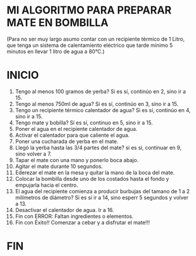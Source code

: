 # MI ALGORITMO PARA PREPARAR MATE EN BOMBILLA
(Para no ser muy largo asumo contar con un recipiente térmico de 1 Litro,
que tenga un sistema de calentamiento eléctrico que tarde mínimo 5 minutos en llevar 1 litro de agua a 80°C.)
 # INICIO
1. Tengo al menos 100 gramos de yerba? Si es sí, continúo en 2, sino ir a 15.
2. Tengo al menos 750ml de agua? Si es sí, continúo en 3, sino ir a 15.
3. Tengo un recipiente térmico calentador de agua? Si es sí, continúo en 4, sino ir a 15.
4. Tengo mate y bobilla? Sí es sí, continuo en 5, sino ir a 15.
5. Poner el agua en el recipiente calentador de agua.
6. Activar el calentador para que caliente el agua.
7. Poner una cucharada de yerba en el mate.
8. Llegó la yerba hasta las 3/4 partes del mate? si es si, continuar en 9, sino volver a 7.
9. Tapar el mate con una mano y ponerlo boca abajo.
10. Agitar el mate durante 10 segundos.
11. Ederezar el mate en la mesa y quitar la mano de la boca del mate.
12. Colocar la bombilla desde uno de los costados hasta el fondo y empujarla hacia el centro.
13. El agua del recipiente comienza a producir burbujas del tamano de 1 a 2 milímetros de diámetro? Si es sí ir a 14, sino esperr 5 segundos y volver a 13.
14. Desactivar el calentador de agua. Ir a 16.
15. Fin con ERROR: Faltan ingredientes o elementos.
16. Fin con Éxito!! Comenzar a cebar y a disfrutar el mate!!!
# FIN